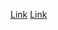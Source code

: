 
[Link](https://recoverit.wondershare.com/harddrive-recovery/deleted-file-recovery-ubuntu.html)
[Link](https://www.tandfonline.com/doi/full/10.1080/01621459.2024.2360666)

